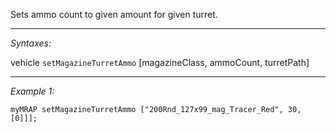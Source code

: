 Sets ammo count to given amount for given turret.


---
*Syntaxes:*

vehicle `setMagazineTurretAmmo` [magazineClass, ammoCount, turretPath]

---
*Example 1:*

```sqf
myMRAP setMagazineTurretAmmo ["200Rnd_127x99_mag_Tracer_Red", 30, [0]]];
```
